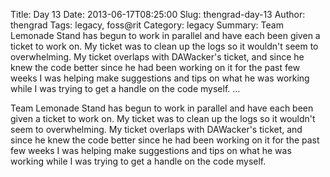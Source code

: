 Title: Day 13
Date: 2013-06-17T08:25:00
Slug: thengrad-day-13
Author: thengrad
Tags: legacy, foss@rit
Category: legacy
Summary: Team Lemonade Stand has begun to work in parallel and have each been given a ticket to work on. My ticket was to clean up the logs so it wouldn't seem to overwhelming. My ticket overlaps with DAWacker's ticket, and since he knew the code better since he had been working on it for the past few weeks I was helping make suggestions and tips on what he was working while I was trying to get a handle on the code myself.   ... 

Team Lemonade Stand has begun to work in parallel and have each been given a
ticket to work on. My ticket was to clean up the logs so it wouldn't seem to
overwhelming. My ticket overlaps with DAWacker's ticket, and since he knew the
code better since he had been working on it for the past few weeks I was
helping make suggestions and tips on what he was working while I was trying to
get a handle on the code myself.


